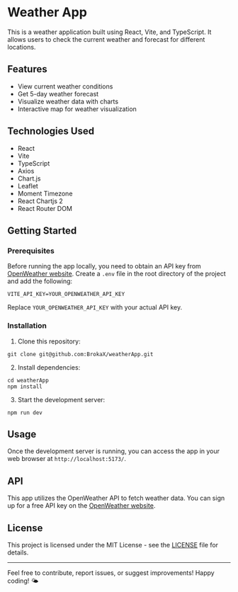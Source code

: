 # Weather App

This is a weather application built using React, Vite, and TypeScript. It allows users to check the current weather and forecast for different locations.

## Features

- View current weather conditions
- Get 5-day weather forecast
- Visualize weather data with charts
- Interactive map for weather visualization

## Technologies Used

- React
- Vite
- TypeScript
- Axios
- Chart.js
- Leaflet
- Moment Timezone
- React Chartjs 2
- React Router DOM

## Getting Started

### Prerequisites

Before running the app locally, you need to obtain an API key from [OpenWeather website](https://openweathermap.org/). Create a `.env` file in the root directory of the project and add the following:

```
VITE_API_KEY=YOUR_OPENWEATHER_API_KEY
```

Replace `YOUR_OPENWEATHER_API_KEY` with your actual API key.

### Installation

1. Clone this repository:

```
git clone git@github.com:BrokaX/weatherApp.git
```

2. Install dependencies:

```
cd weatherApp
npm install
```

3. Start the development server:

```
npm run dev
```

## Usage

Once the development server is running, you can access the app in your web browser at `http://localhost:5173/`.

## API

This app utilizes the OpenWeather API to fetch weather data. You can sign up for a free API key on the [OpenWeather website](https://openweathermap.org/).


## License

This project is licensed under the MIT License - see the [LICENSE](LICENSE) file for details.

---

Feel free to contribute, report issues, or suggest improvements! Happy coding! 🌤️
```
